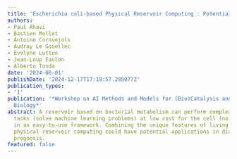 ```yaml
---
title: 'Escherichia coli-based Physical Reservoir Computing : Potential and Applications'
authors:
- Paul Ahavi
- Bastien Mollet
- Antoine Cornuejols
- Audray Le Gouellec
- Evelyne Lutton
- Jean-Loup Faulon
- Alberto Tonda
date: '2024-06-01'
publishDate: '2024-12-17T17:19:57.295077Z'
publication_types:
- '1'
publication: '*Workshop on AI Methods and Models for (Bio)Catalysis and Synthetic
  Biology*'
abstract: A reservoir based on bacterial metabolism can perform complex computational
  tasks (solve machine learning problems) at low cost for the cell (no circuit constructed)
  in an easy-to-use framework. Combining the unique features of living systems with
  physical reservoir computing could have potential applications in diagnostics and
  prognosis.
featured: false
---
```

